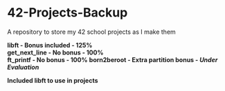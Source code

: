 # 42-Projects-Backup
A repository to store my 42 school projects as I make them

**libft - Bonus included - 125%**  
**get_next_line - No bonus - 100%**  
**ft_printf - No bonus - 100%** 
**born2beroot - Extra partition bonus - *Under Evaluation***  

**Included libft to use in projects**  
